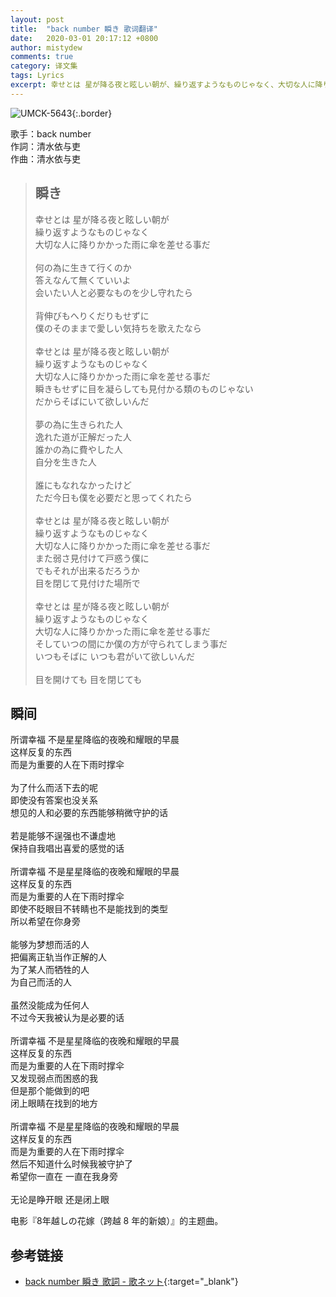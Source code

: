 ```yaml
---
layout: post
title:  "back number 瞬き 歌词翻译"
date:   2020-03-01 20:17:12 +0800
author: mistydew
comments: true
category: 译文集
tags: Lyrics
excerpt: 幸せとは 星が降る夜と眩しい朝が、繰り返すようなものじゃなく、大切な人に降りかかった雨に傘を差せる事だ。
---
```

![UMCK-5643](https://is2-ssl.mzstatic.com/image/thumb/Music128/v4/36/4a/9c/364a9c53-1d5f-09d6-abc5-bd97c556293f/source/600x600bb.jpg){:.border}

歌手：back number<br>
作詞：清水依与吏<br>
作曲：清水依与吏

<blockquote class="lyric-original">
  <h2>瞬き</h2>
  <p>
    幸せとは 星が降る夜と眩しい朝が<br>
    繰り返すようなものじゃなく<br>
    大切な人に降りかかった雨に傘を差せる事だ<br>
    <br>
    何の為に生きて行くのか<br>
    答えなんて無くていいよ<br>
    会いたい人と必要なものを少し守れたら<br>
    <br>
    背伸びもへりくだりもせずに<br>
    僕のそのままで愛しい気持ちを歌えたなら<br>
    <br>
    幸せとは 星が降る夜と眩しい朝が<br>
    繰り返すようなものじゃなく<br>
    大切な人に降りかかった雨に傘を差せる事だ<br>
    瞬きもせずに目を凝らしても見付かる類のものじゃない<br>
    だからそばにいて欲しいんだ<br>
    <br>
    夢の為に生きられた人<br>
    逸れた道が正解だった人<br>
    誰かの為に費やした人<br>
    自分を生きた人<br>
    <br>
    誰にもなれなかったけど<br>
    ただ今日も僕を必要だと思ってくれたら<br>
    <br>
    幸せとは 星が降る夜と眩しい朝が<br>
    繰り返すようなものじゃなく<br>
    大切な人に降りかかった雨に傘を差せる事だ<br>
    また弱さ見付けて戸惑う僕に<br>
    でもそれが出来るだろうか<br>
    目を閉じて見付けた場所で<br>
    <br>
    幸せとは 星が降る夜と眩しい朝が<br>
    繰り返すようなものじゃなく<br>
    大切な人に降りかかった雨に傘を差せる事だ<br>
    そしていつの間にか僕の方が守られてしまう事だ<br>
    いつもそばに いつも君がいて欲しいんだ<br>
    <br>
    目を開けても 目を閉じても
  </p>
</blockquote>

<div class="lyric-translation">
  <h2>瞬间</h2>
  <p>
    所谓幸福 不是星星降临的夜晚和耀眼的早晨<br>
    这样反复的东西<br>
    而是为重要的人在下雨时撑伞<br>
    <br>
    为了什么而活下去的呢<br>
    即使没有答案也没关系<br>
    想见的人和必要的东西能够稍微守护的话<br>
    <br>
    若是能够不逞强也不谦虚地<br>
    保持自我唱出喜爱的感觉的话<br>
    <br>
    所谓幸福 不是星星降临的夜晚和耀眼的早晨<br>
    这样反复的东西<br>
    而是为重要的人在下雨时撑伞<br>
    即使不眨眼目不转睛也不是能找到的类型<br>
    所以希望在你身旁<br>
    <br>
    能够为梦想而活的人<br>
    把偏离正轨当作正解的人<br>
    为了某人而牺牲的人<br>
    为自己而活的人<br>
    <br>
    虽然没能成为任何人<br>
    不过今天我被认为是必要的话<br>
    <br>
    所谓幸福 不是星星降临的夜晚和耀眼的早晨<br>
    这样反复的东西<br>
    而是为重要的人在下雨时撑伞<br>
    又发现弱点而困惑的我<br>
    但是那个能做到的吧<br>
    闭上眼睛在找到的地方<br>
    <br>
    所谓幸福 不是星星降临的夜晚和耀眼的早晨<br>
    这样反复的东西<br>
    而是为重要的人在下雨时撑伞<br>
    然后不知道什么时候我被守护了<br>
    希望你一直在 一直在我身旁<br>
    <br>
    无论是睁开眼 还是闭上眼
  </p>
</div>

电影『8年越しの花嫁（跨越 8 年的新娘）』的主题曲。

## 参考链接

* [back number 瞬き 歌詞 - 歌ネット](https://www.uta-net.com/song/239017){:target="_blank"}
